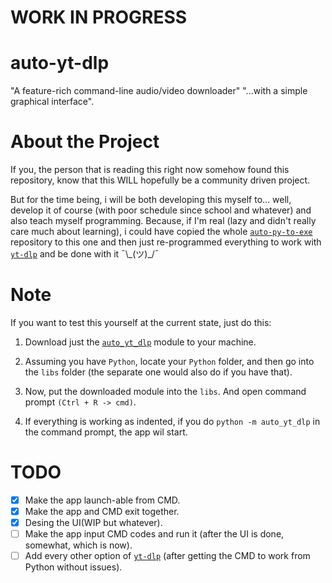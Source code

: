 # WORK IN PROGRESS
# auto-yt-dlp
"A feature-rich command-line audio/video downloader" "...with a simple graphical interface".

# About the Project
If you, the person that is reading this right now somehow found this repository, know that this WILL hopefully be a community driven project.

But for the time being, i will be both developing this myself to... well, develop it of course (with poor schedule since school and whatever) and also teach myself programming. Because, if I'm real (lazy and didn't really care much about learning), i could have copied the whole [`auto-py-to-exe`](https://github.com/brentvollebregt/auto-py-to-exe) repository to this one and then just re-programmed everything to work with [`yt-dlp`](https://github.com/yt-dlp/yt-dlp) and be done with it ¯\\_\(ツ)\_/¯

# Note
If you want to test this yourself at the current state, just do this:

1. Download just the [`auto_yt_dlp`](https://github.com/SubFabula/auto-yt-dlp/tree/main/auto_yt_dlp) module to your machine.

2. Assuming you have `Python`, locate your `Python` folder, and then go into the `libs` folder (the separate one would also do if you have that).

3. Now, put the downloaded module into the `libs`. And open command prompt `(Ctrl + R -> cmd)`.

4. If everything is working as indented, if you do `python -m auto_yt_dlp` in the command prompt, the app wil start.

# TODO
- [x] Make the app launch-able from CMD.
- [x] Make the app and CMD exit together. 
- [x] Desing the UI(WIP but whatever).
- [ ] Make the app input CMD codes and run it (after the UI is done, somewhat, which is now).
- [ ] Add every other option of [`yt-dlp`](https://github.com/yt-dlp/yt-dlp) (after getting the CMD to work from Python without issues).
